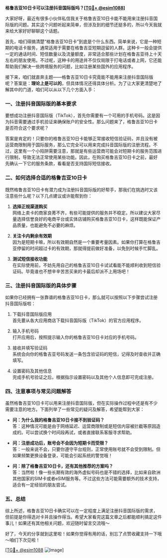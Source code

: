 **格鲁吉亚10日卡可以注册抖音国际版吗？[[TG💪+ @esim1088](https://t.me/s/esim1088)]**

大家好呀，最近有很多小伙伴私信我关于格鲁吉亚10日卡能不能用来注册抖音国际版的问题。其实这个问题听起来简单，但涉及到的细节还挺多的，所以今天我就来给大家好好聊聊这个话题。

首先，咱们得搞清楚“格鲁吉亚10日卡”到底是个什么东西。简单来说，它是一种短期的电话卡服务，通常适用于需要在格鲁吉亚短期逗留的人群。这种卡一般会提供一定的通话时间、短信数量以及流量额度，非常适合那些计划在格鲁吉亚待上十天左右的朋友使用。不过呢，这种卡的用途并不仅仅局限于打电话或者上网，它还能帮助我们解决一些跨境服务的问题，比如注册某些国外的应用程序。

接下来，咱们就直奔主题——格鲁吉亚10日卡究竟能不能用来注册抖音国际版呢？答案是：**理论上是可以的**，但具体情况还得具体分析。为了让大家更清楚地了解其中的门道，咱们可以从以下几个方面入手：

### 一、注册抖音国际版的基本要求

要想成功注册抖音国际版（TikTok），首先你需要有一个可用的手机号码。这是因为抖音需要通过手机验证来确保账户的安全性。那么问题来了，格鲁吉亚10日卡是否符合这个要求呢？

答案是肯定的！只要你的格鲁吉亚10日卡能够正常接收短信验证码，并且没有被运营商限制用于国际服务，那么它完全可以用来完成抖音国际版的注册流程。不过，这里有一个小陷阱需要注意，那就是有些运营商可能会对短期卡的服务范围进行限制，导致无法正常使用某些功能。因此，在购买格鲁吉亚10日卡之前，最好先确认一下它的服务条款，看看是否支持国际短信接收。

### 二、如何选择合适的格鲁吉亚10日卡

既然格鲁吉亚10日卡有潜力成为注册抖音国际版的好帮手，那我们在挑选时又该注意些什么呢？以下几点建议或许能帮到你：

1. **选择正规渠道购买**  
   网络上卖卡的商家良莠不齐，有些可能提供的服务并不稳定。所以建议大家尽量选择信誉良好的电商平台或实体店铺购买格鲁吉亚10日卡，这样既能保证产品质量，也能避免不必要的麻烦。

2. **关注卡内剩余有效期**  
   因为是短期卡嘛，所以有效期自然是一个重要考量因素。如果你打算在格鲁吉亚停留的时间超过卡的有效期，那就得提前做好准备，以免到时候手忙脚乱。

3. **测试短信接收功能**  
   在实际使用前，不妨先用自己的格鲁吉亚10日卡试试看能不能顺利收到短信验证码。毕竟谁也不想辛辛苦苦买来的卡最后却派不上用场吧！

### 三、注册抖音国际版的具体步骤

如果你已经拥有一张靠谱的格鲁吉亚10日卡，那么就可以按照以下步骤尝试注册抖音国际版啦：

1. 下载抖音国际版应用  
   首先要从各大应用商店下载抖音国际版（TikTok）的官方应用程序。

2. 输入手机号码  
   打开应用后，按照提示输入你的格鲁吉亚10日卡对应的手机号码。

3. 接收并填写验证码  
   系统会向你的格鲁吉亚号码发送一条包含验证码的短信，记得及时查收并正确填写。

4. 设置密码及其他信息  
   完成手机号验证之后，根据指示设置密码以及其他个人信息即可完成注册。

### 四、注意事项与常见问题解答

虽然格鲁吉亚10日卡可以用来注册抖音国际版，但在实际操作过程中还是有不少需要注意的地方。下面列举了一些常见的疑问及解答，希望能帮到大家：

- **问：为什么我的格鲁吉亚10日卡接不到验证码？**  
  答：这种情况可能是由于网络延迟、运营商限制或是短信内容被拦截等原因造成的。可以尝试换个时间段再试，或者直接联系客服寻求帮助。

- **问：注册成功后，账号会不会因为短期卡而受限？**  
  答：一般来说不会，只要你遵守平台规则，正常使用账号就不会受到限制。但如果频繁更换设备登录，可能会引起系统的警觉哦！

- **问：除了格鲁吉亚10日卡，还有其他推荐的方案吗？**  
  答：当然啦！像一些长期有效的海外虚拟号码也是不错的选择，比如来自欧洲其他国家的SIM卡或者eSIM服务等。不过这些方法可能需要额外的技术支持，适合有一定经验的朋友尝试。

### 五、总结

综上所述，格鲁吉亚10日卡确实可以在一定程度上满足注册抖音国际版的需求，但前提是你得选对卡并且操作得当。希望大家看完这篇文章之后都能顺利搞定这件事儿！如果还有其他相关问题，欢迎随时留言交流哦～

好了，今天的分享就到这里啦！如果你觉得有用的话，别忘了点赞收藏支持一下哦～咱们下次见啦！

[[TG💪+ @esim1088](https://t.me/s/esim1088) ![Image](https://i.postimg.cc/4NQfJmqS/Snipaste-2025-05-13-00-14-12.png)]